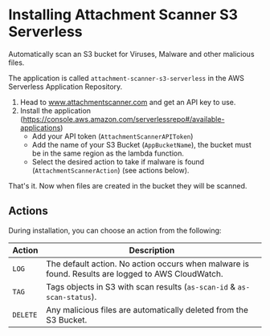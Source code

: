 # Installing Attachment Scanner S3 Serverless

Automatically scan an S3 bucket for Viruses, Malware and other malicious files.

The application is called `attachment-scanner-s3-serverless` in the AWS
Serverless Application Repository.

1. Head to www.attachmentscanner.com and get an API key to use.
2. Install the application (https://console.aws.amazon.com/serverlessrepo#/available-applications)
    * Add your API token (`AttachmentScannerAPIToken`)
    * Add the name of your S3 Bucket (`AppBucketName`),
        the bucket must be in the same region as the lambda function.
    * Select the desired action to take if malware is found (`AttachmentScannerAction`)
        (see actions below).

That's it. Now when files are created in the bucket they will be scanned.

## Actions

During installation, you can choose an action from the following:

| Action    | Description |
|-----------|-------------|
| `LOG`     | The default action. No action occurs when malware is found. Results are logged to AWS CloudWatch.
| `TAG`     | Tags objects in S3 with scan results (`as-scan-id` & `as-scan-status`).
| `DELETE`  | Any malicious files are automatically deleted from the S3 Bucket.


[AttachmentScanner]: https://www.attachmentscanner.com
